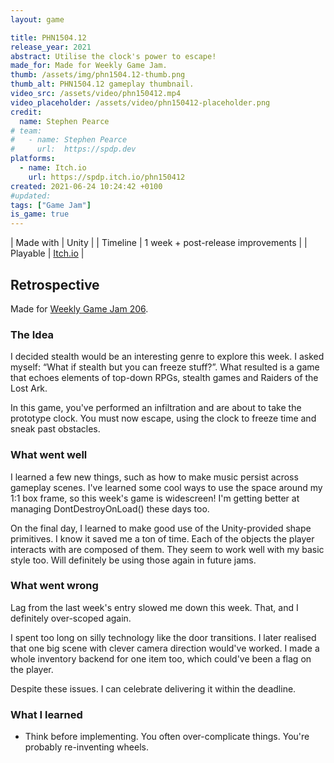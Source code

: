 ```yaml
---
layout: game

title: PHN1504.12
release_year: 2021
abstract: Utilise the clock's power to escape!
made_for: Made for Weekly Game Jam.
thumb: /assets/img/phn1504.12-thumb.png
thumb_alt: PHN1504.12 gameplay thumbnail.
video_src: /assets/video/phn150412.mp4
video_placeholder: /assets/video/phn150412-placeholder.png
credit:
  name: Stephen Pearce
# team:
#   - name: Stephen Pearce
#     url:  https://spdp.dev
platforms:
  - name: Itch.io
    url: https://spdp.itch.io/phn150412
created: 2021-06-24 10:24:42 +0100
#updated: 
tags: ["Game Jam"]
is_game: true
---
```


| Made with | Unity |
| Timeline | 1 week + post-release improvements |
| Playable | <a href="https://spdp.itch.io/phn150412" rel="nofollow noopener noreferrer" target="_blank" title="Play it on Itch.io">Itch.io</a> |

## Retrospective
Made for <a href="https://web.archive.org/web/20220925020739/https://itch.io/jam/weekly-game-jam-206" rel="nofollow noopener noreferrer" target="_blank">Weekly Game Jam 206</a>.


### The Idea
I decided stealth would be an interesting genre to explore this week. I asked myself: &ldquo;What if stealth but you can freeze stuff?&rdquo;. What resulted is a game that echoes elements of top-down RPGs, stealth games and Raiders of the Lost Ark.

In this game, you&apos;ve performed an infiltration and are about to take the prototype clock. You must now escape, using the clock to freeze time and sneak past obstacles.


### What went well
I learned a few new things, such as how to make music persist across gameplay scenes. I&apos;ve learned some cool ways to use the space around my 1:1 box frame, so this week&apos;s game is widescreen! I&apos;m getting better at managing DontDestroyOnLoad() these days too.

On the final day, I learned to make good use of the Unity-provided shape primitives. I know it saved me a ton of time. Each of the objects the player interacts with are composed of them. They seem to work well with my basic style too. Will definitely be using those again in future jams.


### What went wrong
Lag from the last week&apos;s entry slowed me down this week. That, and I definitely over-scoped again.

I spent too long on silly technology like the door transitions. I later realised that one big scene with clever camera direction would&apos;ve worked. I made a whole inventory backend for one item too, which could&apos;ve been a flag on the player.

Despite these issues. I can celebrate delivering it within the deadline.


### What I learned
* Think before implementing. You often over-complicate things. You&apos;re probably re-inventing wheels.